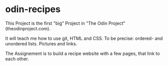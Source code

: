 # odin-recipes
This Project is the first "big" Project in "The Odin Project" (theodinproject.com). 

It will teach me how to use git, HTML and CSS. To be precise: ordered- and unordered lists. Pictures and links. 

The Assignement is to build a recipe website with a few pages, that link to each other.